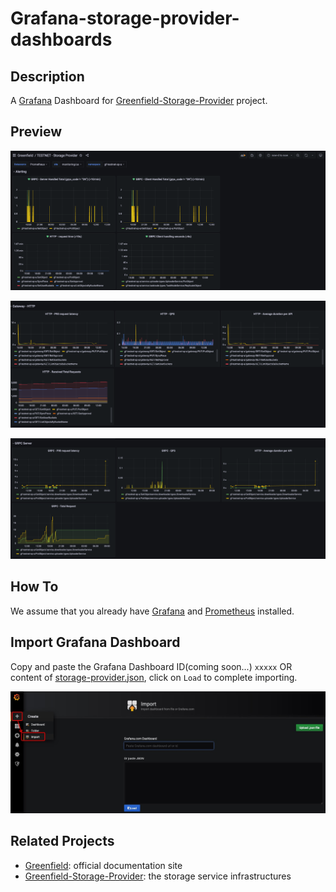 # Grafana-storage-provider-dashboards

## Description

A [Grafana](https://grafana.com/) Dashboard for [Greenfield-Storage-Provider](https://github.com/bnb-chain/greenfield-storage-provider) project.

## Preview

![1](../../../../../../static/asset/018-Grafana-Overview-1.png "Storage Provider View Screenshot")

![2](../../../../../../static/asset/018-Grafana-Overview-2.png "Storage Provider View Screenshot")

![3](../../../../../../static/asset/018-Grafana-Overview-3.png "Storage Provider View Screenshot")

## How To

We assume that you already have [Grafana](https://grafana.com/) and [Prometheus](https://prometheus.io/) installed.

## Import Grafana Dashboard

Copy and paste the Grafana Dashboard ID(coming soon...) `xxxxx` OR content of [storage-provider.json](dashboards/storage-provider.json), click on `Load` to complete importing.

![import](../../../../../../static/asset/017-Grafana-Import.jpg)

## Related Projects

- [Greenfield](https://greenfield.bnbchain.org/docs/guide/): official documentation site
- [Greenfield-Storage-Provider](https://github.com/bnb-chain/greenfield-storage-provider): the storage service infrastructures
